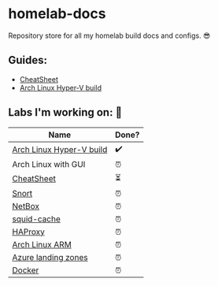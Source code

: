 # homelab-docs

Repository store for all my homelab build docs and configs. 😎

## Guides:

* [CheatSheet](guides/CheatSheet.md)
* [Arch Linux Hyper-V build](guides/Arch-Linux-VM/Building-Arch-Linux-With-GUI.md)

## Labs I'm working on: 💪

| Name | Done? |
| --- | --- |
| [Arch Linux Hyper-V build](.guides/Arch-Linux-VM/Building-Arch-Linux-With-GUI.md) | ✔️
| Arch Linux with GUI | ⏰
| [CheatSheet](guides/CheatSheet.md) | ⏳
| [Snort](https://www.snort.org/)| ⏰
| [NetBox](https://netbox.readthedocs.io/en/stable/) | ⏰
| [squid-cache](http://www.squid-cache.org/) | ⏰
| [HAProxy](http://www.haproxy.org/) | ⏰
| [Arch Linux ARM](https://archlinuxarm.org/) |⏰
| [Azure landing zones](https://docs.microsoft.com/en-us/azure/cloud-adoption-framework/ready/landing-zone/) | ⏰
| [Docker](https://docs.docker.com/) | ⏰